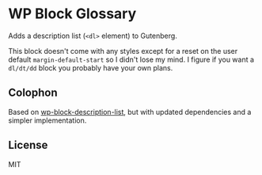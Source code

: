 # WP Block Glossary

Adds a description list (`<dl>` element) to Gutenberg.

This block doesn't come with any styles except for a reset on the user default `margin-default-start` so I didn't lose my mind. I figure if you want a `dl/dt/dd` block you probably have your own plans.

## Colophon

Based on [wp-block-description-list](https://github.com/lassemt/wp-block-description-list), but with updated dependencies and a simpler implementation.

## License

MIT
